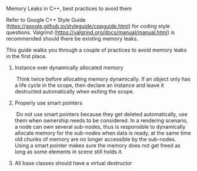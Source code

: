 Memory Leaks in C++, best practices to avoid them

Refer to Google C++ Style Guide (https://google.github.io/styleguide/cppguide.html) for coding style questions. Valgrind (https://valgrind.org/docs/manual/manual.html) is recommended should there be existing memory leaks.

This guide walks you through a couple of practices to avoid memory leaks in the first place.

1. Instance over dynamically allocated memory

   ​	Think twice before allocating memory dynamically. If an object only has a life cycle in the scope, then declare an instance and leave it destructed automatically when exiting the scope.

2. Properly use smart pointers

   ​	Do not use smart pointers because they get deleted automatically, use them when ownership needs to be considered. In a rendering scenario, a node can own several sub-nodes, thus is responsible to dynamically allocate memory for the sub-nodes when data is ready, at the same time old chunks of memory are no longer accessible by the sub-nodes. Using a smart pointer makes sure the memory does not get freed as long as some elements in scene still holds it.         

3. All base classes should have a virtual destructor